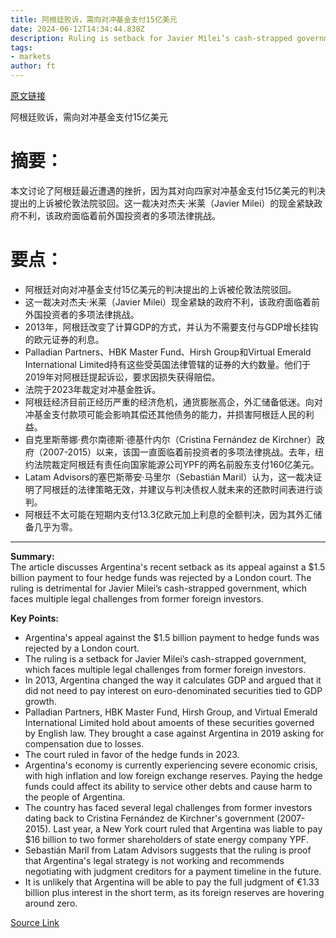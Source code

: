 ```yaml
---
title: 阿根廷败诉，需向对冲基金支付15亿美元
date: 2024-06-12T14:34:44.838Z
description: Ruling is setback for Javier Milei’s cash-strapped government as it faces cases brought by former foreign investors
tags: 
- markets
author: ft
---
```


[原文链接](https://ft.com/content/0f97b302-e25d-4b19-8081-b0dfbe8cee67)

阿根廷败诉，需向对冲基金支付15亿美元

# 摘要：
本文讨论了阿根廷最近遭遇的挫折，因为其对向四家对冲基金支付15亿美元的判决提出的上诉被伦敦法院驳回。这一裁决对杰夫·米莱（Javier Milei）的现金紧缺政府不利，该政府面临着前外国投资者的多项法律挑战。

# 要点：
- 阿根廷对向对冲基金支付15亿美元的判决提出的上诉被伦敦法院驳回。
- 这一裁决对杰夫·米莱（Javier Milei）现金紧缺的政府不利，该政府面临着前外国投资者的多项法律挑战。
- 2013年，阿根廷改变了计算GDP的方式，并认为不需要支付与GDP增长挂钩的欧元证券的利息。
- Palladian Partners、HBK Master Fund、Hirsh Group和Virtual Emerald International Limited持有这些受英国法律管辖的证券的大约数量。他们于2019年对阿根廷提起诉讼，要求因损失获得赔偿。
- 法院于2023年裁定对冲基金胜诉。
- 阿根廷经济目前正经历严重的经济危机，通货膨胀高企，外汇储备低迷。向对冲基金支付款项可能会影响其偿还其他债务的能力，并损害阿根廷人民的利益。
- 自克里斯蒂娜·费尔南德斯·德基什内尔（Cristina Fernández de Kirchner）政府（2007-2015）以来，该国一直面临着前投资者的多项法律挑战。去年，纽约法院裁定阿根廷有责任向国家能源公司YPF的两名前股东支付160亿美元。
- Latam Advisors的塞巴斯蒂安·马里尔（Sebastián Maril）认为，这一裁决证明了阿根廷的法律策略无效，并建议与判决债权人就未来的还款时间表进行谈判。
- 阿根廷不太可能在短期内支付13.3亿欧元加上利息的全额判决，因为其外汇储备几乎为零。

---

 **Summary:**  
The article discusses Argentina's recent setback as its appeal against a $1.5 billion payment to four hedge funds was rejected by a London court. The ruling is detrimental for Javier Milei’s cash-strapped government, which faces multiple legal challenges from former foreign investors.

**Key Points:**  
- Argentina's appeal against the $1.5 billion payment to hedge funds was rejected by a London court.
- The ruling is a setback for Javier Milei’s cash-strapped government, which faces multiple legal challenges from former foreign investors.
- In 2013, Argentina changed the way it calculates GDP and argued that it did not need to pay interest on euro-denominated securities tied to GDP growth.
- Palladian Partners, HBK Master Fund, Hirsh Group, and Virtual Emerald International Limited hold about amoents of these securities governed by English law. They brought a case against Argentina in 2019 asking for compensation due to losses.
- The court ruled in favor of the hedge funds in 2023.
- Argentina's economy is currently experiencing severe economic crisis, with high inflation and low foreign exchange reserves. Paying the hedge funds could affect its ability to service other debts and cause harm to the people of Argentina.
- The country has faced several legal challenges from former investors dating back to Cristina Fernández de Kirchner's government (2007-2015). Last year, a New York court ruled that Argentina was liable to pay $16 billion to two former shareholders of state energy company YPF.
- Sebastián Maril from Latam Advisors suggests that the ruling is proof that Argentina's legal strategy is not working and recommends negotiating with judgment creditors for a payment timeline in the future.
- It is unlikely that Argentina will be able to pay the full judgment of €1.33 billion plus interest in the short term, as its foreign reserves are hovering around zero.

[Source Link](https://ft.com/content/0f97b302-e25d-4b19-8081-b0dfbe8cee67)

